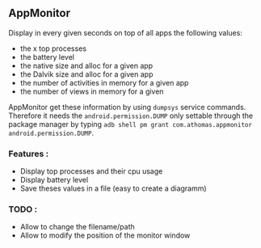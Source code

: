 ## AppMonitor

Display in every given seconds on top of all apps the following values:

* the x top processes
* the battery level
* the native size and alloc for a given app
* the Dalvik size and alloc for a given app
* the number of activities in memory for a given app
* the number of views in memory for a given

AppMonitor get these information by using `dumpsys` service commands. Therefore it needs the `android.permission.DUMP` only settable through the package manager by typing `adb shell pm grant com.athomas.appmonitor android.permission.DUMP`.

### Features :

* Display top processes and their cpu usage
* Display battery level
* Save theses values in a file (easy to create a diagramm)


### TODO :

* Allow to change the filename/path
* Allow to modify the position of the monitor window


